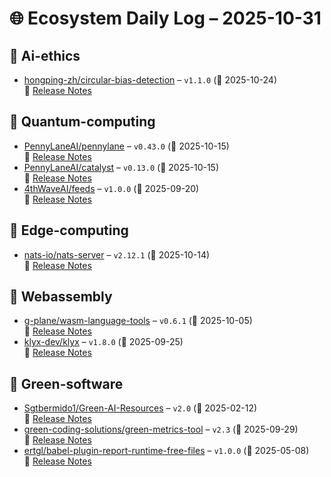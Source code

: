 # 🌐 Ecosystem Daily Log – 2025-10-31

## 🔹 Ai-ethics
- [hongping-zh/circular-bias-detection](https://github.com/hongping-zh/circular-bias-detection/releases/tag/v1.1.0) – `v1.1.0` (📅 2025-10-24)  
  🔗 [Release Notes](https://github.com/hongping-zh/circular-bias-detection/releases/tag/v1.1.0)

## 🔹 Quantum-computing
- [PennyLaneAI/pennylane](https://github.com/PennyLaneAI/pennylane/releases/tag/v0.43.0) – `v0.43.0` (📅 2025-10-15)  
  🔗 [Release Notes](https://github.com/PennyLaneAI/pennylane/releases/tag/v0.43.0)
- [PennyLaneAI/catalyst](https://github.com/PennyLaneAI/catalyst/releases/tag/v0.13.0) – `v0.13.0` (📅 2025-10-15)  
  🔗 [Release Notes](https://github.com/PennyLaneAI/catalyst/releases/tag/v0.13.0)
- [4thWaveAI/feeds](https://github.com/4thWaveAI/feeds/releases/tag/v1.0.0) – `v1.0.0` (📅 2025-09-20)  
  🔗 [Release Notes](https://github.com/4thWaveAI/feeds/releases/tag/v1.0.0)

## 🔹 Edge-computing
- [nats-io/nats-server](https://github.com/nats-io/nats-server/releases/tag/v2.12.1) – `v2.12.1` (📅 2025-10-14)  
  🔗 [Release Notes](https://github.com/nats-io/nats-server/releases/tag/v2.12.1)

## 🔹 Webassembly
- [g-plane/wasm-language-tools](https://github.com/g-plane/wasm-language-tools/releases/tag/v0.6.1) – `v0.6.1` (📅 2025-10-05)  
  🔗 [Release Notes](https://github.com/g-plane/wasm-language-tools/releases/tag/v0.6.1)
- [klyx-dev/klyx](https://github.com/klyx-dev/klyx/releases/tag/v1.8.0) – `v1.8.0` (📅 2025-09-25)  
  🔗 [Release Notes](https://github.com/klyx-dev/klyx/releases/tag/v1.8.0)

## 🔹 Green-software
- [Sgtbermido1/Green-AI-Resources](https://github.com/Sgtbermido1/Green-AI-Resources/releases/tag/v2.0) – `v2.0` (📅 2025-02-12)  
  🔗 [Release Notes](https://github.com/Sgtbermido1/Green-AI-Resources/releases/tag/v2.0)
- [green-coding-solutions/green-metrics-tool](https://github.com/green-coding-solutions/green-metrics-tool/releases/tag/v2.3) – `v2.3` (📅 2025-09-29)  
  🔗 [Release Notes](https://github.com/green-coding-solutions/green-metrics-tool/releases/tag/v2.3)
- [ertgl/babel-plugin-report-runtime-free-files](https://github.com/ertgl/babel-plugin-report-runtime-free-files/releases/tag/v1.0.0) – `v1.0.0` (📅 2025-05-08)  
  🔗 [Release Notes](https://github.com/ertgl/babel-plugin-report-runtime-free-files/releases/tag/v1.0.0)